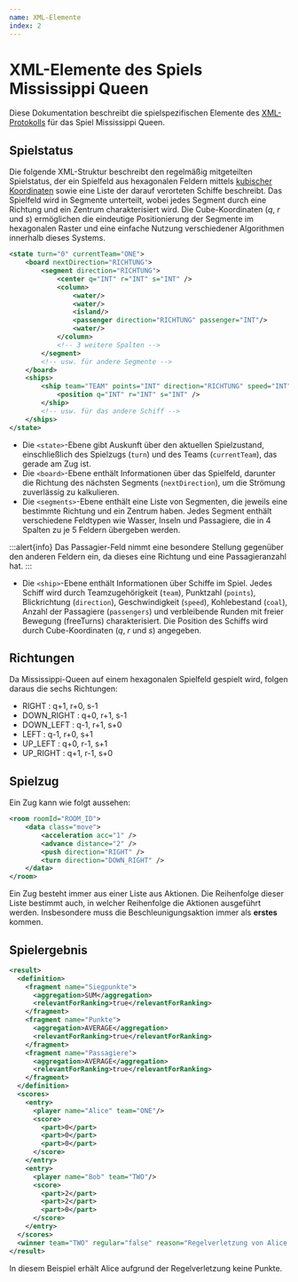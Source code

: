 ```yaml
---
name: XML-Elemente
index: 2
---
```


# XML-Elemente des Spiels Mississippi Queen

Diese Dokumentation beschreibt die spielspezifischen Elemente des [XML-Protokolls](/xml/protokoll)
für das Spiel Mississippi Queen.

## Spielstatus

Die folgende XML-Struktur beschreibt den regelmäßig mitgeteilten Spielstatus,
der ein Spielfeld aus hexagonalen Feldern mittels [kubischer Koordinaten](https://www.redblobgames.com/grids/hexagons/#coordinates-cube)
sowie eine Liste der darauf verorteten Schiffe beschreibt.
Das Spielfeld wird in Segmente unterteilt, wobei jedes Segment durch eine Richtung und ein Zentrum charakterisiert wird.
Die Cube-Koordinaten ($q$, $r$ und $s$) ermöglichen die eindeutige Positionierung der Segmente im hexagonalen Raster
und eine einfache Nutzung verschiedener Algorithmen innerhalb dieses Systems.


```xml
<state turn="0" currentTeam="ONE">
	<board nextDirection="RICHTUNG">
		<segment direction="RICHTUNG">
			<center q="INT" r="INT" s="INT" />
			<column>
				<water/>
				<water/>
				<island/>
				<passenger direction="RICHTUNG" passenger="INT"/>
				<water/>
			</column>
			<!-- 3 weitere Spalten -->
		</segment>
		<!-- usw. für andere Segmente -->
	</board>
	<ships>
		<ship team="TEAM" points="INT" direction="RICHTUNG" speed="INT" coal="INT" passengers="INT" freeTurns="INT">
			<position q="INT" r="INT" s="INT" />
		</ship>
		<!-- usw. für das andere Schiff -->
	</ships>
</state>
```

- Die ``<state>``-Ebene gibt Auskunft über den aktuellen Spielzustand, einschließlich des Spielzugs (``turn``) und des Teams (``currentTeam``), das gerade am Zug ist.
- Die ``<board>``-Ebene enthält Informationen über das Spielfeld, darunter die Richtung des nächsten Segments (``nextDirection``), um die Strömung zuverlässig zu kalkulieren.
- Die ``<segments>``-Ebene enthält eine Liste von Segmenten, die jeweils eine bestimmte Richtung und ein Zentrum haben.
  Jedes Segment enthält verschiedene Feldtypen wie Wasser, Inseln und Passagiere, die in 4 Spalten zu je 5 Feldern übergeben werden.

:::alert{info}
Das Passagier-Feld nimmt eine besondere Stellung gegenüber den anderen Feldern ein,
da dieses eine Richtung und eine Passagieranzahl hat.
:::

- Die ``<ship>``-Ebene enthält Informationen über Schiffe im Spiel. Jedes Schiff wird durch Teamzugehörigkeit (``team``), Punktzahl (``points``), Blickrichtung (``direction``), Geschwindigkeit (``speed``), Kohlebestand (``coal``), Anzahl der Passagiere (``passengers``) und verbleibende Runden mit freier Bewegung (freeTurns) charakterisiert. Die Position des Schiffs wird durch Cube-Koordinaten ($q$, $r$ und $s$) angegeben.

## Richtungen

Da Mississippi-Queen auf einem hexagonalen Spielfeld gespielt wird,
folgen daraus die sechs Richtungen:
- RIGHT      : q+1, r+0, s-1
- DOWN_RIGHT : q+0, r+1, s-1
- DOWN_LEFT  : q-1, r+1, s+0
- LEFT       : q-1, r+0, s+1
- UP_LEFT    : q+0, r-1, s+1
- UP_RIGHT   : q+1, r-1, s+0

## Spielzug

Ein Zug kann wie folgt aussehen:
```xml
<room roomId="ROOM_ID">
	<data class="move">
		<acceleration acc="1" />
		<advance distance="2" />
		<push direction="RIGHT" />
		<turn direction="DOWN_RIGHT" />
	</data>
</room>
```

Ein Zug besteht immer aus einer Liste aus Aktionen.
Die Reihenfolge dieser Liste bestimmt auch, in welcher Reihenfolge die Aktionen ausgeführt werden.
Insbesondere muss die Beschleunigungsaktion immer als **erstes** kommen.

## Spielergebnis

```xml
<result>
  <definition>
    <fragment name="Siegpunkte">
      <aggregation>SUM</aggregation>
      <relevantForRanking>true</relevantForRanking>
    </fragment>
    <fragment name="Punkte">
      <aggregation>AVERAGE</aggregation>
      <relevantForRanking>true</relevantForRanking>
    </fragment>
    <fragment name="Passagiere">
      <aggregation>AVERAGE</aggregation>
      <relevantForRanking>true</relevantForRanking>
    </fragment>
  </definition>
  <scores>
    <entry>
      <player name="Alice" team="ONE"/>
      <score>
        <part>0</part>
        <part>0</part>
        <part>0</part>
      </score>
    </entry>
    <entry>
      <player name="Bob" team="TWO"/>
      <score>
        <part>2</part>
        <part>2</part>
        <part>0</part>
      </score>
    </entry>
  </scores>
  <winner team="TWO" regular="false" reason="Regelverletzung von Alice: Der Zug enthält keine Aktionen bei &apos;Move[]&apos;"/>
</result>
```

In diesem Beispiel erhält Alice aufgrund der Regelverletzung keine Punkte.
